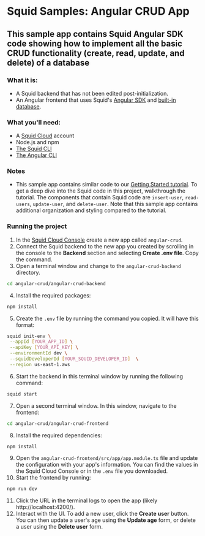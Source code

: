 # Squid Samples: Angular CRUD App

## This sample app contains Squid Angular SDK code showing how to implement all the basic CRUD functionality (create, read, update, and delete) of a database

### What it is:
* A Squid backend that has not been edited post-initialization.
* An Angular frontend that uses Squid's [Angular SDK](https://docs.squid.cloud/docs/development-tools/angular-sdk/) and [built-in database](https://docs.squid.cloud/docs/integrations/database/built-in).

### What you'll need:
* A [Squid Cloud](https://console.squid.cloud) account
* Node.js and npm
* [The Squid CLI](https://docs.squid.cloud/docs/development-tools/local-dev-cli)
* [The Angular CLI](https://angular.io/cli)

### Notes
* This sample app contains similar code to our [Getting Started tutorial](https://docs.squid.cloud/docs/getting-started/dive-in/). To get a deep dive into the Squid code in this project, walkthrough the tutorial. The components that contain Squid code are `insert-user`, `read-users`, `update-user`, and `delete-user`. Note that this sample app contains additional organization and styling compared to the tutorial.

### Running the project
1. In the [Squid Cloud Console](https://console.squid.cloud) create a new app called `angular-crud`.
2. Connect the Squid backend to the new app you created by scrolling in the console to the **Backend** section and selecting **Create .env file**. Copy the command.
3. Open a terminal window and change to the `angular-crud-backend` directory.
```bash
cd angular-crud/angular-crud-backend
```
4. Install the required packages:
```bash
npm install
```
5. Create the `.env` file by running the command you copied. It will have this format:
```bash
squid init-env \
 --appId [YOUR_APP_ID] \
 --apiKey [YOUR_API_KEY] \
 --environmentId dev \
 --squidDeveloperId [YOUR_SQUID_DEVELOPER_ID]  \
 --region us-east-1.aws
```
6. Start the backend in this terminal window by running the following command:
```bash
squid start
```
7. Open a second terminal window. In this window, navigate to the frontend:
```bash
cd angular-crud/angular-crud-frontend
```
8. Install the required dependencies:
```bash
npm install
```
9. Open the `angular-crud-frontend/src/app/app.module.ts` file and update the configuration with your app's information. You can find the values in the Squid Cloud Console or in the `.env` file you downloaded.
10. Start the frontend by running:
```bash
npm run dev
```
11. Click the URL in the terminal logs to open the app (likely http://localhost:4200/).
12. Interact with the UI. To add a new user, click the **Create user** button. You can then update a user's age using the **Update age** form, or delete a user using the **Delete user** form.
